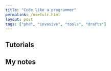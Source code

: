 ```yaml
---
title: "Code like a programmer"
permalink: /usefulr.html
layout: post
tags: ["phd", "invasive", "tools", "drafts"]
---
```


## Tutorials

## My notes